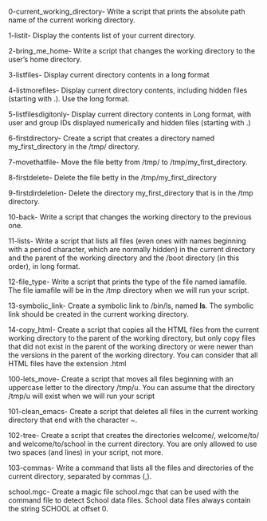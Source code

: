 0-current_working_directory- Write a script that prints the absolute path name of the current working directory.

1-listit- Display the contents list of your current directory.

2-bring_me_home- Write a script that changes the working directory to the user’s home directory.

3-listfiles- Display current directory contents in a long format

4-listmorefiles- Display current directory contents, including hidden files (starting with .). Use the long format.

5-listfilesdigitonly- Display current directory contents in Long format, with user and group IDs displayed numerically and hidden files (starting with .)

6-firstdirectory- Create a script that creates a directory named my_first_directory in the /tmp/ directory.

7-movethatfile- Move the file betty from /tmp/ to /tmp/my_first_directory.

8-firstdelete- Delete the file betty in the /tmp/my_first_directory

9-firstdirdeletion- Delete the directory my_first_directory that is in the /tmp directory.

10-back- Write a script that changes the working directory to the previous one.

11-lists- Write a script that lists all files (even ones with names beginning with a period character, which are normally hidden) in the current directory and the parent of the working directory and the /boot directory (in this order), in long format.

12-file_type- Write a script that prints the type of the file named iamafile. The file iamafile will be in the /tmp directory when we will run your script.

13-symbolic_link- Create a symbolic link to /bin/ls, named __ls__. The symbolic link should be created in the current working directory.

14-copy_html- Create a script that copies all the HTML files from the current working directory to the parent of the working directory, but only copy files that did not exist in the parent of the working directory or were newer than the versions in the parent of the working directory.
You can consider that all HTML files have the extension .html

100-lets_move- Create a script that moves all files beginning with an uppercase letter to the directory /tmp/u.
You can assume that the directory /tmp/u will exist when we will run your script

101-clean_emacs- Create a script that deletes all files in the current working directory that end with the character ~.

102-tree- Create a script that creates the directories welcome/, welcome/to/ and welcome/to/school in the current directory.
You are only allowed to use two spaces (and lines) in your script, not more.

103-commas- Write a command that lists all the files and directories of the current directory, separated by commas (,).

school.mgc- Create a magic file school.mgc that can be used with the command file to detect School data files. School data files always contain the string SCHOOL at offset 0.
